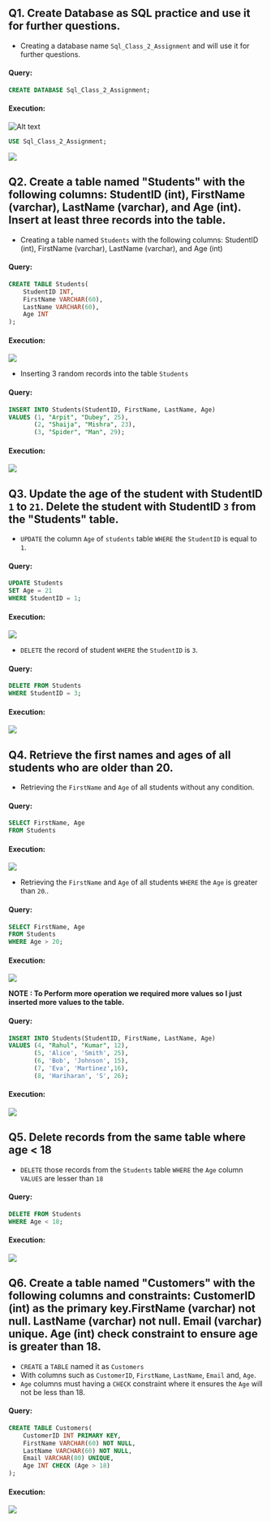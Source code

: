 ## Q1. Create Database as SQL practice and use it for further questions.

- Creating a database name `Sql_Class_2_Assignment` and will use it for further questions.

#### Query: 
```SQL
CREATE DATABASE Sql_Class_2_Assignment;
```
#### Execution:
![Alt text](./img/Ques1_Create_Database.png)

```SQL
USE Sql_Class_2_Assignment;
```

![](./img/Use_database.png)

## Q2. Create a table named "Students" with the following columns: StudentID (int), FirstName (varchar), LastName (varchar), and Age (int). Insert at least three records into the table. 

- Creating a table named `Students` with the following columns: StudentID (int), FirstName (varchar), LastName (varchar), and Age (int)

#### Query:
```SQL
CREATE TABLE Students(
    StudentID INT,
    FirstName VARCHAR(60),
    LastName VARCHAR(60),
    Age INT
);
```
#### Execution:

![](./img/Ques2_Create_Student_table.png)

- Inserting 3 random records into the table `Students`
#### Query:
```SQl
INSERT INTO Students(StudentID, FirstName, LastName, Age) 
VALUES (1, "Arpit", "Dubey", 25),
       (2, "Shaija", "Mishra", 23),
       (3, "Spider", "Man", 29);
```
#### Execution:

![](./img/Inserted_3_records_successfully.png)


## Q3. Update the age of the student with StudentID `1` to `21`. Delete the student with StudentID `3` from the "Students" table.

- `UPDATE` the column `Age` of `students` table `WHERE` the `StudentID` is equal to `1`.

#### Query:

```SQl
UPDATE Students
SET Age = 21
WHERE StudentID = 1;
```
#### Execution:

![](./img/update_the_age_successfully.png)

- `DELETE` the record of student `WHERE` the `StudentID` is `3`.

#### Query:

```SQL
DELETE FROM Students
WHERE StudentID = 3;
```
#### Execution:

![](./img/deleted_the_record_successfully.png)

## Q4. Retrieve the first names and ages of all students who are older than 20.

- Retrieving the `FirstName` and `Age` of all students without any condition.

#### Query:

```SQl
SELECT FirstName, Age
FROM Students
```
#### Execution:

![](./img/retrieve_the_FirstName_and_Age_column.png)

- Retrieving the `FirstName` and `Age` of all students `WHERE` the `Age` is greater than `20`..

#### Query:

```SQl
SELECT FirstName, Age
FROM Students
WHERE Age > 20;
```
#### Execution:

![](./img/retrieve_the_FirstName_and_Age_column_where_age_is_greater_than_20.png)

**NOTE : To Perform more operation we required more values so I just inserted more values to the table.**

#### Query:

```SQL
INSERT INTO Students(StudentID, FirstName, LastName, Age)
VALUES (4, "Rahul", "Kumar", 12),
       (5, 'Alice', 'Smith', 25),
       (6, 'Bob', 'Johnson', 15),
       (7, 'Eva', 'Martinez',16),
       (8, 'Hariharan', 'S', 26);
```

#### Execution:
![](./img/inserted_more_values.png)

## Q5. Delete records from the same table where age < 18

- `DELETE` those records from the `Students` table `WHERE` the `Age` column `VALUES` are lesser than `18`

#### Query:

```SQL
DELETE FROM Students 
WHERE Age < 18;
```

#### Execution:

![](./img/deleted_the_record_successfully_where_age_less_than_18.png)

## Q6. Create a table named "Customers" with the following columns and constraints: CustomerID (int) as the primary key.FirstName (varchar) not null. LastName (varchar) not null. Email (varchar) unique. Age (int) check constraint to ensure age is greater than 18.

- `CREATE` a `TABLE` named it as `Customers`
- With columns such as `CustomerID`, `FirstName`, `LastName`, `Email` and, `Age`.
- `Age` columns must having a `CHECK` constraint where it ensures the `Age` will not be less than 18.

#### Query:

```SQL
CREATE TABLE Customers(
    CustomerID INT PRIMARY KEY,
    FirstName VARCHAR(60) NOT NULL,
    LastName VARCHAR(60) NOT NULL,
    Email VARCHAR(80) UNIQUE,
    Age INT CHECK (Age > 18)
);
```

#### Execution:

![](./img/created-another_customer_table.png)
